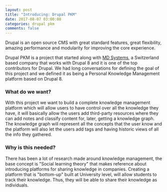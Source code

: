 ```yaml
---
layout: post
title: "Introducing: Drupal PKM"
date: 2017-08-07 03:00:08
categories: drupal pkm
comments: false
---
```

Drupal is an open source CMS with great standard features, great flexibility, amazing performance and modularity for improving the core experience.

Drupal PKM is a project that started along with [MD Systems](https://www.md-systems.ch), a Switzerland based company that works with Drupal 8 and it is one of the top contributors for Drupal. We had long conversations for defining the goal of this project and we defined it as being a Personal Knowledge Management platform based on Drupal 8.

### What do we want?

With this project we want to build a complete knowledge management platform which will allow users to have control over all the knowledge they have, it will basically allow the users add third-party resources where they can add notes and classify content for, later, getting a knowledge graph.
The knowledge graph will represent all the concepts that the user know and the platform will also let the users add tags and having historic views of all the info they gathered.

### Why is this needed?

There has been a lot of research made around knowledge management, the base concept is "Social learning theory" that makes reference about introducing platforms for sharing knowledge in companies.
Creating a platform that is "bottom-up" built at University level, will allow students to track their knowledge. Thus, they will be able to share their knowledge as individuals.
